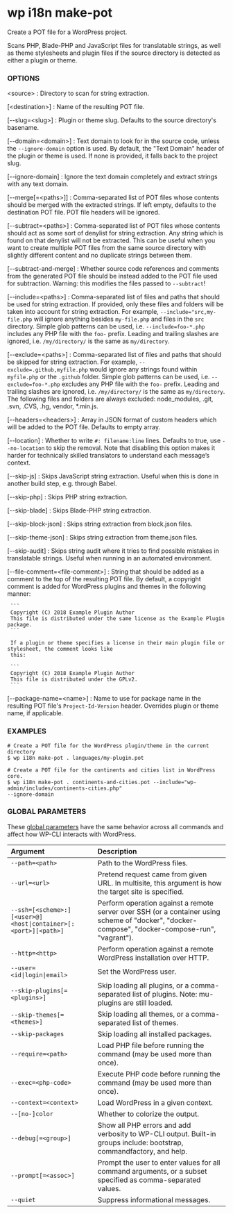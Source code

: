 # wp i18n make-pot

Create a POT file for a WordPress project.

Scans PHP, Blade-PHP and JavaScript files for translatable strings, as well as theme stylesheets and plugin files if the source directory is detected as either a plugin or theme.

### OPTIONS

&lt;source&gt;
: Directory to scan for string extraction.

[&lt;destination&gt;]
: Name of the resulting POT file.

[\--slug=&lt;slug&gt;]
: Plugin or theme slug. Defaults to the source directory's basename.

[\--domain=&lt;domain&gt;]
: Text domain to look for in the source code, unless the `--ignore-domain` option is used. By default, the "Text Domain" header of the plugin or theme is used. If none is provided, it falls back to the project slug.

[\--ignore-domain]
: Ignore the text domain completely and extract strings with any text domain.

[\--merge[=&lt;paths&gt;]]
: Comma-separated list of POT files whose contents should be merged with the extracted strings. If left empty, defaults to the destination POT file. POT file headers will be ignored.

[\--subtract=&lt;paths&gt;]
: Comma-separated list of POT files whose contents should act as some sort of denylist for string extraction. Any string which is found on that denylist will not be extracted. This can be useful when you want to create multiple POT files from the same source directory with slightly different content and no duplicate strings between them.

[\--subtract-and-merge]
: Whether source code references and comments from the generated POT file should be instead added to the POT file used for subtraction. Warning: this modifies the files passed to `--subtract`!

[\--include=&lt;paths&gt;]
: Comma-separated list of files and paths that should be used for string extraction. If provided, only these files and folders will be taken into account for string extraction. For example, `--include="src,my-file.php` will ignore anything besides `my-file.php` and files in the `src` directory. Simple glob patterns can be used, i.e. `--include=foo-*.php` includes any PHP file with the `foo-` prefix. Leading and trailing slashes are ignored, i.e. `/my/directory/` is the same as `my/directory`.

[\--exclude=&lt;paths&gt;]
: Comma-separated list of files and paths that should be skipped for string extraction. For example, `--exclude=.github,myfile.php` would ignore any strings found within `myfile.php` or the `.github` folder. Simple glob patterns can be used, i.e. `--exclude=foo-*.php` excludes any PHP file with the `foo-` prefix. Leading and trailing slashes are ignored, i.e. `/my/directory/` is the same as `my/directory`. The following files and folders are always excluded: node_modules, .git, .svn, .CVS, .hg, vendor, *.min.js.

[\--headers=&lt;headers&gt;]
: Array in JSON format of custom headers which will be added to the POT file. Defaults to empty array.

[\--location]
: Whether to write `#: filename:line` lines. Defaults to true, use `--no-location` to skip the removal. Note that disabling this option makes it harder for technically skilled translators to understand each message’s context.

[\--skip-js]
: Skips JavaScript string extraction. Useful when this is done in another build step, e.g. through Babel.

[\--skip-php]
: Skips PHP string extraction.

[\--skip-blade]
: Skips Blade-PHP string extraction.

[\--skip-block-json]
: Skips string extraction from block.json files.

[\--skip-theme-json]
: Skips string extraction from theme.json files.

[\--skip-audit]
: Skips string audit where it tries to find possible mistakes in translatable strings. Useful when running in an automated environment.

[\--file-comment=&lt;file-comment&gt;]
: String that should be added as a comment to the top of the resulting POT file. By default, a copyright comment is added for WordPress plugins and themes in the following manner:

     ```
     Copyright (C) 2018 Example Plugin Author
     This file is distributed under the same license as the Example Plugin package.
     ```

     If a plugin or theme specifies a license in their main plugin file or stylesheet, the comment looks like
     this:

     ```
     Copyright (C) 2018 Example Plugin Author
     This file is distributed under the GPLv2.
     ```

[\--package-name=&lt;name&gt;]
: Name to use for package name in the resulting POT file's `Project-Id-Version` header. Overrides plugin or theme name, if applicable.

### EXAMPLES

    # Create a POT file for the WordPress plugin/theme in the current directory
    $ wp i18n make-pot . languages/my-plugin.pot

    # Create a POT file for the continents and cities list in WordPress core.
    $ wp i18n make-pot . continents-and-cities.pot --include="wp-admin/includes/continents-cities.php"
    --ignore-domain

### GLOBAL PARAMETERS

These [global parameters](https://make.wordpress.org/cli/handbook/config/) have the same behavior across all commands and affect how WP-CLI interacts with WordPress.

| **Argument**    | **Description**              |
|:----------------|:-----------------------------|
| `--path=<path>` | Path to the WordPress files. |
| `--url=<url>` | Pretend request came from given URL. In multisite, this argument is how the target site is specified. |
| `--ssh=[<scheme>:][<user>@]<host\|container>[:<port>][<path>]` | Perform operation against a remote server over SSH (or a container using scheme of "docker", "docker-compose", "docker-compose-run", "vagrant"). |
| `--http=<http>` | Perform operation against a remote WordPress installation over HTTP. |
| `--user=<id\|login\|email>` | Set the WordPress user. |
| `--skip-plugins[=<plugins>]` | Skip loading all plugins, or a comma-separated list of plugins. Note: mu-plugins are still loaded. |
| `--skip-themes[=<themes>]` | Skip loading all themes, or a comma-separated list of themes. |
| `--skip-packages` | Skip loading all installed packages. |
| `--require=<path>` | Load PHP file before running the command (may be used more than once). |
| `--exec=<php-code>` | Execute PHP code before running the command (may be used more than once). |
| `--context=<context>` | Load WordPress in a given context. |
| `--[no-]color` | Whether to colorize the output. |
| `--debug[=<group>]` | Show all PHP errors and add verbosity to WP-CLI output. Built-in groups include: bootstrap, commandfactory, and help. |
| `--prompt[=<assoc>]` | Prompt the user to enter values for all command arguments, or a subset specified as comma-separated values. |
| `--quiet` | Suppress informational messages. |
